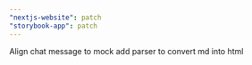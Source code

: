 ```yaml
---
"nextjs-website": patch
"storybook-app": patch
---
```


Align chat message to mock add parser to convert md into html

